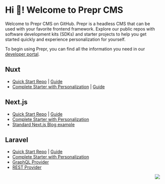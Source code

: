 # Hi 👋! Welcome to Prepr CMS

Welcome to Prepr CMS on GitHub. Prepr is a headless CMS that can be used with your favorite frontend framework. Explore our public repos with software development kits (SDKs) and starter projects to help you get started quickly and experience personalization for yourself.

To begin using Prepr, you can find all the information you need in our [developer portal](https://docs.prepr.io/).

## Nuxt
- [Quick Start Repo](https://github.com/preprio/nuxt-quick-start) | [Guide](https://docs.prepr.io/connecting-front-end-apps/nuxtjs)
- [Complete Starter with Personalization](https://github.com/preprio/nuxt-complete-starter) | [Guide](https://docs.prepr.io/connecting-front-end-apps/nuxt-starter)


## Next.js
- [Quick Start Repo](https://github.com/preprio/next-quick-start) | [Guide](https://docs.prepr.io/connecting-front-end-apps/nextjs)
- [Complete Starter with Personalization](https://github.com/preprio/next-complete-starter)
- [Standard Next.js Blog example](https://github.com/preprio/next.js-blog-example)

## Laravel
- [Quick Start Repo](https://github.com/preprio/laravel-quick-start) | [Guide](https://docs.prepr.io/connecting-front-end-apps/laravel)
- [Complete Starter with Personalization](https://github.com/preprio/laravel-complete-starter)
- [GraphQL Provider](https://github.com/preprio/laravel-graphql-sdk)
- [REST Provider](https://github.com/preprio/laravel-rest-sdk)

<img src="https://3f8neni5ytfp.b-cdn.net/4fb86f77-96b9-4933-95eb-ec9586a705f4.svg" align="right">
